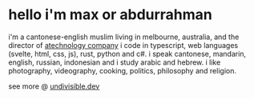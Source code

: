 # hello i'm max or abdurrahman
i'm a cantonese-english muslim living in melbourne, australia, and the director of [atechnology company](https://atechnology.company/)
i code in typescript, web languages (svelte, html, css, js), rust, python and c#.
i speak cantonese, mandarin, english, russian, indonesian and i study arabic and hebrew.
i like photography, videography, cooking, politics, philosophy and religion.

see more @ [undivisible.dev](https://undivisible.dev/)
